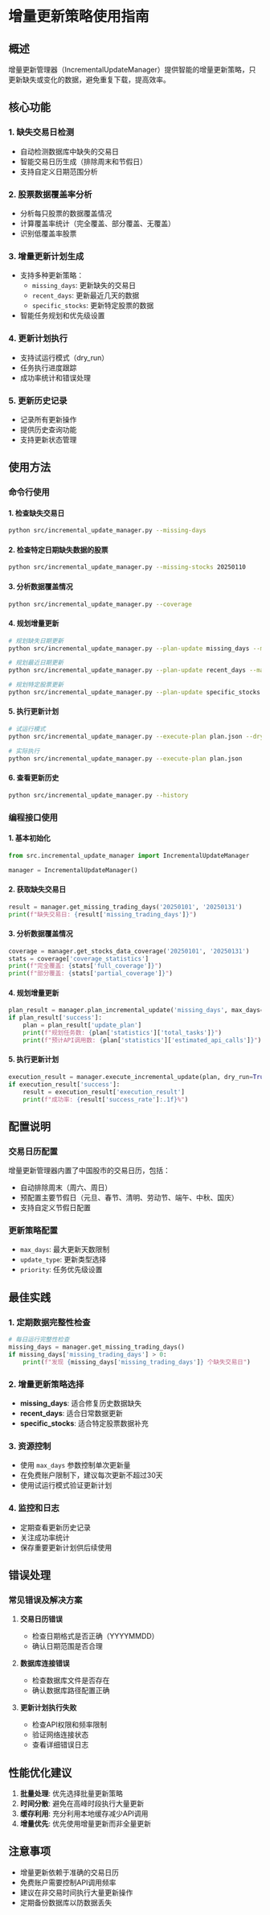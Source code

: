 # 增量更新策略使用指南

## 概述

增量更新管理器（IncrementalUpdateManager）提供智能的增量更新策略，只更新缺失或变化的数据，避免重复下载，提高效率。

## 核心功能

### 1. 缺失交易日检测
- 自动检测数据库中缺失的交易日
- 智能交易日历生成（排除周末和节假日）
- 支持自定义日期范围分析

### 2. 股票数据覆盖率分析
- 分析每只股票的数据覆盖情况
- 计算覆盖率统计（完全覆盖、部分覆盖、无覆盖）
- 识别低覆盖率股票

### 3. 增量更新计划生成
- 支持多种更新策略：
  - `missing_days`: 更新缺失的交易日
  - `recent_days`: 更新最近几天的数据
  - `specific_stocks`: 更新特定股票的数据
- 智能任务规划和优先级设置

### 4. 更新计划执行
- 支持试运行模式（dry_run）
- 任务执行进度跟踪
- 成功率统计和错误处理

### 5. 更新历史记录
- 记录所有更新操作
- 提供历史查询功能
- 支持更新状态管理

## 使用方法

### 命令行使用

#### 1. 检查缺失交易日
```bash
python src/incremental_update_manager.py --missing-days
```

#### 2. 检查特定日期缺失数据的股票
```bash
python src/incremental_update_manager.py --missing-stocks 20250110
```

#### 3. 分析数据覆盖情况
```bash
python src/incremental_update_manager.py --coverage
```

#### 4. 规划增量更新
```bash
# 规划缺失日期更新
python src/incremental_update_manager.py --plan-update missing_days --max-days 30

# 规划最近日期更新
python src/incremental_update_manager.py --plan-update recent_days --max-days 7

# 规划特定股票更新
python src/incremental_update_manager.py --plan-update specific_stocks
```

#### 5. 执行更新计划
```bash
# 试运行模式
python src/incremental_update_manager.py --execute-plan plan.json --dry-run

# 实际执行
python src/incremental_update_manager.py --execute-plan plan.json
```

#### 6. 查看更新历史
```bash
python src/incremental_update_manager.py --history
```

### 编程接口使用

#### 1. 基本初始化
```python
from src.incremental_update_manager import IncrementalUpdateManager

manager = IncrementalUpdateManager()
```

#### 2. 获取缺失交易日
```python
result = manager.get_missing_trading_days('20250101', '20250131')
print(f"缺失交易日: {result['missing_trading_days']}")
```

#### 3. 分析数据覆盖情况
```python
coverage = manager.get_stocks_data_coverage('20250101', '20250131')
stats = coverage['coverage_statistics']
print(f"完全覆盖: {stats['full_coverage']}")
print(f"部分覆盖: {stats['partial_coverage']}")
```

#### 4. 规划增量更新
```python
plan_result = manager.plan_incremental_update('missing_days', max_days=10)
if plan_result['success']:
    plan = plan_result['update_plan']
    print(f"规划任务数: {plan['statistics']['total_tasks']}")
    print(f"预计API调用数: {plan['statistics']['estimated_api_calls']}")
```

#### 5. 执行更新计划
```python
execution_result = manager.execute_incremental_update(plan, dry_run=True)
if execution_result['success']:
    result = execution_result['execution_result']
    print(f"成功率: {result['success_rate']:.1f}%")
```

## 配置说明

### 交易日历配置
增量更新管理器内置了中国股市的交易日历，包括：
- 自动排除周末（周六、周日）
- 预配置主要节假日（元旦、春节、清明、劳动节、端午、中秋、国庆）
- 支持自定义节假日配置

### 更新策略配置
- `max_days`: 最大更新天数限制
- `update_type`: 更新类型选择
- `priority`: 任务优先级设置

## 最佳实践

### 1. 定期数据完整性检查
```python
# 每日运行完整性检查
missing_days = manager.get_missing_trading_days()
if missing_days['missing_trading_days'] > 0:
    print(f"发现 {missing_days['missing_trading_days']} 个缺失交易日")
```

### 2. 增量更新策略选择
- **missing_days**: 适合修复历史数据缺失
- **recent_days**: 适合日常数据更新
- **specific_stocks**: 适合特定股票数据补充

### 3. 资源控制
- 使用 `max_days` 参数控制单次更新量
- 在免费账户限制下，建议每次更新不超过30天
- 使用试运行模式验证更新计划

### 4. 监控和日志
- 定期查看更新历史记录
- 关注成功率统计
- 保存重要更新计划供后续使用

## 错误处理

### 常见错误及解决方案

1. **交易日历错误**
   - 检查日期格式是否正确（YYYYMMDD）
   - 确认日期范围是否合理

2. **数据库连接错误**
   - 检查数据库文件是否存在
   - 确认数据库路径配置正确

3. **更新计划执行失败**
   - 检查API权限和频率限制
   - 验证网络连接状态
   - 查看详细错误日志

## 性能优化建议

1. **批量处理**: 优先选择批量更新策略
2. **时间分散**: 避免在高峰时段执行大量更新
3. **缓存利用**: 充分利用本地缓存减少API调用
4. **增量优先**: 优先使用增量更新而非全量更新

## 注意事项

- 增量更新依赖于准确的交易日历
- 免费账户需要控制API调用频率
- 建议在非交易时间执行大量更新操作
- 定期备份数据库以防数据丢失 